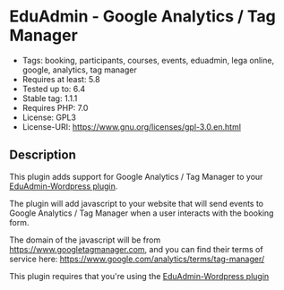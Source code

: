# EduAdmin - Google Analytics / Tag Manager

- Tags: booking, participants, courses, events, eduadmin, lega online, google, analytics, tag manager
- Requires at least: 5.8
- Tested up to: 6.4
- Stable tag: 1.1.1
- Requires PHP: 7.0
- License: GPL3
- License-URI: https://www.gnu.org/licenses/gpl-3.0.en.html

## Description

This plugin adds support for Google Analytics / Tag Manager to
your [EduAdmin-Wordpress plugin](https://github.com/MultinetInteractive/EduAdmin-WordPress).

The plugin will add javascript to your website that will send events to Google Analytics / Tag Manager when a user
interacts with the booking form.

The domain of the javascript will be from https://www.googletagmanager.com, and you can find their terms of service
here:
https://www.google.com/analytics/terms/tag-manager/

This plugin requires that you're using the [EduAdmin-Wordpress plugin](https://wordpress.org/plugins/eduadmin-booking/)